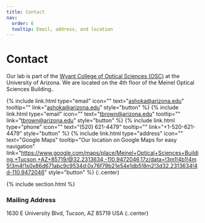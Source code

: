 ```yaml
---
title: Contact
nav:
  order: 6
  tooltip: Email, address, and location
---
```


# <i class="fas fa-envelope"></i>Contact

Our lab is part of the [Wyant College of Optical Sciences (OSC)](https://www.optics.arizona.edu/) at the University of Arizona.
We are located on the 4th floor of the Meinel Optical Sciences Building..

{%
  include link.html
  type="email"
  icon=""
  text="ashoka@arizona.edu"
  tooltip=""
  link="ashoka@arizona.edu"
  style="button"
%}
{%
  include link.html
  type="email"
  icon=""
  text="tbrown@arizona.edu"
  tooltip=""
  link="tbrown@arizona.edu"
  style="button"
%}
{%
  include link.html
  type="phone"
  icon=""
  text="(520) 621-4479"
  tooltip=""
  link="+1-520-621-4479"
  style="button"
%}
{%
  include link.html
  type="address"
  icon=""
  text="Google Maps"
  tooltip="Our location on Google Maps for easy navigation"
  link="https://www.google.com/maps/place/Meinel+Optical+Sciences+Building,+Tucson,+AZ+85719/@32.2313634,-110.9472046,17z/data=!3m1!4b1!4m5!3m4!1s0x86d671abc9c9534d:0x76f79b21e54e1db5!8m2!3d32.2313634!4d-110.9472046"
  style="button"
%}
{:.center}

{% include section.html %}

### <i class="fas fa-mail-bulk"></i>Mailing Address

1630 E University Blvd,
Tucson, AZ 85719
USA
{:.center}
